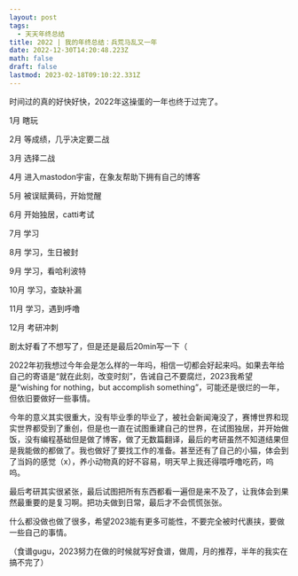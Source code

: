 ```yaml
---
layout: post
tags:
  - 天天年终总结
title: 2022 | 我的年终总结：兵荒马乱又一年
date: 2022-12-30T14:20:48.223Z
math: false
draft: false
lastmod: 2023-02-18T09:10:22.331Z
---
```

时间过的真的好快好快，2022年这操蛋的一年也终于过完了。

1月 瞎玩

2月 等成绩，几乎决定要二战

3月 选择二战

4月 进入mastodon宇宙，在象友帮助下拥有自己的博客

5月 被误赋黄码，开始觉醒

6月 开始独居，catti考试

7月 学习

8月 学习，生日被封

9月 学习，看哈利波特

10月 学习，查缺补漏

11月 学习，遇到呼噜

12月 考研冲刺

剧太好看了不想写了，但是还是最后20min写一下（

2022年初我想过今年会是怎么样的一年吗，相信一切都会好起来吗。如果去年给自己的寄语是“就在此刻，改变时刻”，告诫自己不要腐烂，2023我希望是“wishing for nothing，but accomplish something”，可能还是很烂的一年，但依旧要做好一些事情。

今年的意义其实很重大，没有毕业季的毕业了，被社会新闻淹没了，赛博世界和现实世界都受到了重创，但是也一直在试图重建自己的世界，在试图独居，并开始做饭，没有编程基础但是做了博客，做了无数篇翻译，最后的考研虽然不知道结果但是我能做的都做了。我也做好了要找工作的准备。甚至还有了自己的小猫，体会到了当妈的感觉（x），养小动物真的好不容易，明天早上我还得喂呼噜吃药，呜呜。

最后考研其实很紧张，最后试图把所有东西都看一遍但是来不及了，让我体会到果然最重要的是复习啊。把功夫做到日常，最后才不会慌慌张张。

什么都没做也做了很多，希望2023能有更多可能性，不要完全被时代裹挟，要做一些自己的事情。

（食谱gugu，2023努力在做的时候就写好食谱，做周，月的推荐，半年的我实在搞不完了）
